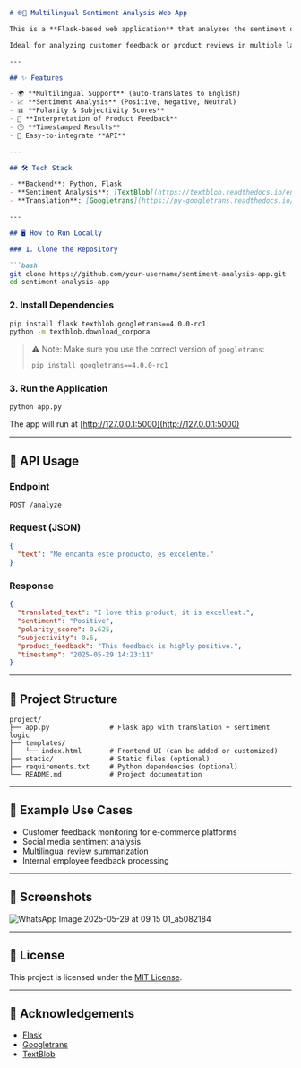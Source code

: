 
````markdown
# 🌐🧠 Multilingual Sentiment Analysis Web App

This is a **Flask-based web application** that analyzes the sentiment of user-provided text in **any language**. It uses **Google Translate** to convert text into English and then uses **TextBlob** for sentiment analysis.

Ideal for analyzing customer feedback or product reviews in multiple languages!

---

## ✨ Features

- 🌍 **Multilingual Support** (auto-translates to English)
- 📈 **Sentiment Analysis** (Positive, Negative, Neutral)
- 📊 **Polarity & Subjectivity Scores**
- 🧠 **Interpretation of Product Feedback**
- 🕒 **Timestamped Results**
- 🧩 Easy-to-integrate **API**

---

## 🛠️ Tech Stack

- **Backend**: Python, Flask
- **Sentiment Analysis**: [TextBlob](https://textblob.readthedocs.io/en/dev/)
- **Translation**: [Googletrans](https://py-googletrans.readthedocs.io/en/latest/)

---

## 🖥️ How to Run Locally

### 1. Clone the Repository

```bash
git clone https://github.com/your-username/sentiment-analysis-app.git
cd sentiment-analysis-app
````

### 2. Install Dependencies

```bash
pip install flask textblob googletrans==4.0.0-rc1
python -m textblob.download_corpora
```

> ⚠️ Note: Make sure you use the correct version of `googletrans`:
>
> ```bash
> pip install googletrans==4.0.0-rc1
> ```

### 3. Run the Application

```bash
python app.py
```

The app will run at [http://127.0.0.1:5000](http://127.0.0.1:5000)

---

## 📮 API Usage

### Endpoint

```
POST /analyze
```

### Request (JSON)

```json
{
  "text": "Me encanta este producto, es excelente."
}
```

### Response

```json
{
  "translated_text": "I love this product, it is excellent.",
  "sentiment": "Positive",
  "polarity_score": 0.625,
  "subjectivity": 0.6,
  "product_feedback": "This feedback is highly positive.",
  "timestamp": "2025-05-29 14:23:11"
}
```

---

## 📁 Project Structure

```
project/
├── app.py               # Flask app with translation + sentiment logic
├── templates/
│   └── index.html       # Frontend UI (can be added or customized)
├── static/              # Static files (optional)
├── requirements.txt     # Python dependencies (optional)
└── README.md            # Project documentation
```

---

## 🧪 Example Use Cases

* Customer feedback monitoring for e-commerce platforms
* Social media sentiment analysis
* Multilingual review summarization
* Internal employee feedback processing

---

## 📸 Screenshots



![WhatsApp Image 2025-05-29 at 09 15 01_a5082184](https://github.com/user-attachments/assets/0ffcc6c8-f9fb-42f9-988d-ff3e32b31808)

---

## 🔐 License

This project is licensed under the [MIT License](LICENSE).

---

## 🙌 Acknowledgements

* [Flask](https://flask.palletsprojects.com/)
* [Googletrans](https://github.com/ssut/py-googletrans)
* [TextBlob](https://textblob.readthedocs.io/en/dev/)

```

